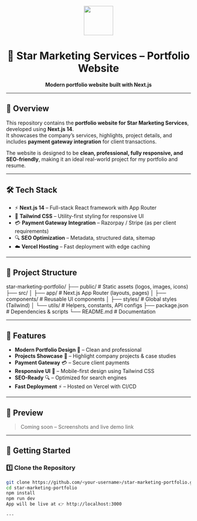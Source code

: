 <p align="center">
  <img src="https://raw.githubusercontent.com/vercel/next.js/canary/packages/create-next-app/templates/default/public/favicon.ico" width="80"/>
</p>

<h1 align="center">🌟 Star Marketing Services – Portfolio Website</h1>
<p align="center">
  <b>Modern portfolio website built with Next.js</b>  
</p>

---

## 🚀 Overview
This repository contains the **portfolio website for Star Marketing Services**, developed using **Next.js 14**.  
It showcases the company’s services, highlights, project details, and includes **payment gateway integration** for client transactions.  

The website is designed to be **clean, professional, fully responsive, and SEO-friendly**, making it an ideal real-world project for my portfolio and resume.  

---

## 🛠️ Tech Stack
- ⚡ **Next.js 14** – Full-stack React framework with App Router  
- 🎨 **Tailwind CSS** – Utility-first styling for responsive UI  
- 💳 **Payment Gateway Integration** – Razorpay / Stripe (as per client requirements)  
- 🔍 **SEO Optimization** – Metadata, structured data, sitemap  
- ☁️ **Vercel Hosting** – Fast deployment with edge caching  

---

## 📂 Project Structure
star-marketing-portfolio/
├── public/ # Static assets (logos, images, icons)
├── src/
│ ├── app/ # Next.js App Router (layouts, pages)
│ ├── components/ # Reusable UI components
│ ├── styles/ # Global styles (Tailwind)
│ └── utils/ # Helpers, constants, API configs
├── package.json # Dependencies & scripts
└── README.md # Documentation

---

## 🌟 Features
- **Modern Portfolio Design** 🎨 – Clean and professional  
- **Projects Showcase** 📂 – Highlight company projects & case studies  
- **Payment Gateway** 💳 – Secure client payments  
- **Responsive UI** 📱 – Mobile-first design using Tailwind CSS  
- **SEO-Ready** 🔍 – Optimized for search engines  
- **Fast Deployment** ⚡ – Hosted on Vercel with CI/CD  

---

## 📸 Preview
> Coming soon – Screenshots and live demo link  

---

## 🚀 Getting Started
### 1️⃣ Clone the Repository
```bash
git clone https://github.com/<your-username>/star-marketing-portfolio.git
cd star-marketing-portfolio
npm install
npm run dev
App will be live at 👉 http://localhost:3000

---


